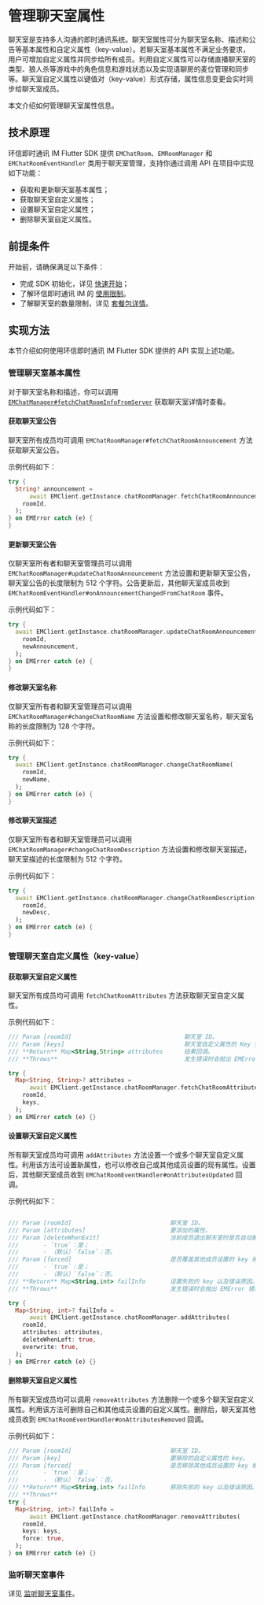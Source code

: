 # 管理聊天室属性

<Toc />

聊天室是支持多人沟通的即时通讯系统。聊天室属性可分为聊天室名称、描述和公告等基本属性和自定义属性（key-value）。若聊天室基本属性不满足业务要求，用户可增加自定义属性并同步给所有成员。利用自定义属性可以存储直播聊天室的类型、狼人杀等游戏中的角色信息和游戏状态以及实现语聊房的麦位管理和同步等。聊天室自定义属性以键值对（key-value）形式存储，属性信息变更会实时同步给聊天室成员。

本文介绍如何管理聊天室属性信息。

## 技术原理

环信即时通讯 IM Flutter SDK 提供 `EMChatRoom`、`EMRoomManager` 和 `EMChatRoomEventHandler` 类用于聊天室管理，支持你通过调用 API 在项目中实现如下功能：

- 获取和更新聊天室基本属性；
- 获取聊天室自定义属性；
- 设置聊天室自定义属性；
- 删除聊天室自定义属性。

## 前提条件

开始前，请确保满足以下条件：

- 完成 SDK 初始化，详见 [快速开始](quickstart.html)；
- 了解环信即时通讯 IM 的 [使用限制](/product/limitation.html)。
- 了解聊天室的数量限制，详见 [套餐包详情](https://www.easemob.com/pricing/im)。

## 实现方法

本节介绍如何使用环信即时通讯 IM Flutter SDK 提供的 API 实现上述功能。

### 管理聊天室基本属性

对于聊天室名称和描述，你可以调用 [`EMChatManager#fetchChatRoomInfoFromServer`](room_manage.html#获取聊天室详情) 获取聊天室详情时查看。

#### 获取聊天室公告

聊天室所有成员均可调用 `EMChatRoomManager#fetchChatRoomAnnouncement` 方法获取聊天室公告。

示例代码如下：

```dart
try {
  String? announcement =
      await EMClient.getInstance.chatRoomManager.fetchChatRoomAnnouncement(
    roomId,
  );
} on EMError catch (e) {
}
```

#### 更新聊天室公告

仅聊天室所有者和聊天室管理员可以调用 `EMChatRoomManager#updateChatRoomAnnouncement` 方法设置和更新聊天室公告，聊天室公告的长度限制为 512 个字符。公告更新后，其他聊天室成员收到 `EMChatRoomEventHandler#onAnnouncementChangedFromChatRoom` 事件。

示例代码如下：

```dart
try {
  await EMClient.getInstance.chatRoomManager.updateChatRoomAnnouncement(
    roomId,
    newAnnouncement,
  );
} on EMError catch (e) {
}
```

#### 修改聊天室名称

仅聊天室所有者和聊天室管理员可以调用 `EMChatRoomManager#changeChatRoomName` 方法设置和修改聊天室名称，聊天室名称的长度限制为 128 个字符。

示例代码如下：

```dart
try {
  await EMClient.getInstance.chatRoomManager.changeChatRoomName(
    roomId,
    newName,
  );
} on EMError catch (e) {
}
```

#### 修改聊天室描述

仅聊天室所有者和聊天室管理员可以调用 `EMChatRoomManager#changeChatRoomDescription` 方法设置和修改聊天室描述，聊天室描述的长度限制为 512 个字符。

示例代码如下：

```dart
try {
  await EMClient.getInstance.chatRoomManager.changeChatRoomDescription(
    roomId,
    newDesc,
  );
} on EMError catch (e) {
}
```

### 管理聊天室自定义属性（key-value）

#### 获取聊天室自定义属性

聊天室所有成员均可调用 `fetchChatRoomAttributes` 方法获取聊天室自定义属性。

示例代码如下：

```dart
/// Param [roomId]                                聊天室 ID。
/// Param [keys]                                  聊天室自定义属性的 Key 列表。传 `null` 或空字符串时返回所有自定义属性。
/// **Return** Map<String,String> attributes      结果回调。
/// **Throws**                                    发生错误时会抛出 EMError 错误。

try {
  Map<String, String>? attributes =
      await EMClient.getInstance.chatRoomManager.fetchChatRoomAttributes(
    roomId,
    keys,
  );
} on EMError catch (e) {}
```

#### 设置聊天室自定义属性

所有聊天室成员均可调用 `addAttributes` 方法设置一个或多个聊天室自定义属性。利用该方法可设置新属性，也可以修改自己或其他成员设置的现有属性。设置后，其他聊天室成员收到 `EMChatRoomEventHandler#onAttributesUpdated` 回调。

示例代码如下：

```dart

/// Param [roomId]                            聊天室 ID。
/// Param [attributes]                        要添加的属性。
/// Param [deleteWhenExit]                    当前成员退出聊天室时是否自动删除其设置的自定义属性。
///       - `true`：是；
///       - （默认）`false`：否。
/// Param [forced]                            是否覆盖其他成员设置的 key 相同的属性。
///       - `true`：是；
///       - （默认）`false`：否。
/// **Return** Map<String,int> failInfo       设置失败的 key 以及错误原因。
/// **Throws**                                发生错误时会抛出 EMError 错误。

try {
  Map<String, int>? failInfo =
      await EMClient.getInstance.chatRoomManager.addAttributes(
    roomId,
    attributes: attributes,
    deleteWhenLeft: true,
    overwrite: true,
  );
} on EMError catch (e) {}
```

#### 删除聊天室自定义属性

所有聊天室成员均可以调用 `removeAttributes` 方法删除一个或多个聊天室自定义属性。利用该方法可删除自己和其他成员设置的自定义属性。删除后，聊天室其他成员收到 `EMChatRoomEventHandler#onAttributesRemoved` 回调。

示例代码如下：

```dart
/// Param [roomId]                            聊天室 ID。
/// Param [key]                               要移除的自定义属性的 key。
/// Param [forced]                            是否移除其他成员设置的 key 相同的属性。
///       - `true`：是；
///       - （默认）`false`：否。
/// **Return** Map<String,int> failInfo       移除失败的 key 以及错误原因。
/// **Throws**  
try {
  Map<String, int>? failInfo =
      await EMClient.getInstance.chatRoomManager.removeAttributes(
    roomId,
    keys: keys,
    force: true,
  );
} on EMError catch (e) {}
```

### 监听聊天室事件

详见 [监听聊天室事件](chatroom_manage.html#监聊天室事件)。